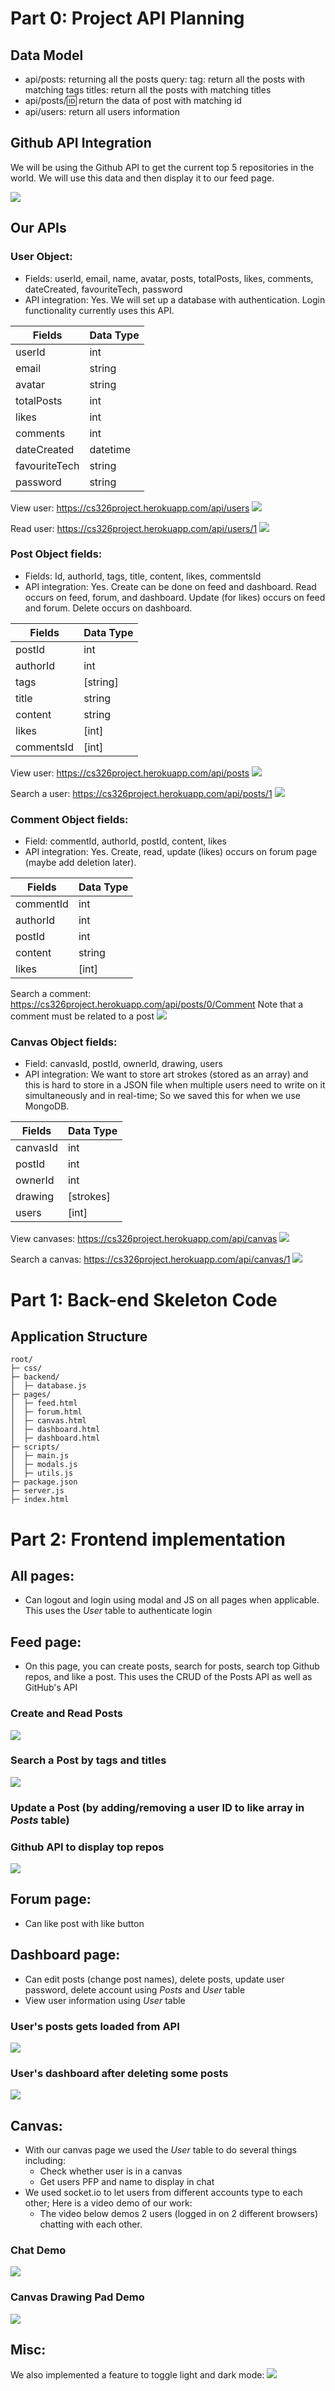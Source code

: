 
# Part 0: Project API Planning
## Data Model
 -  api/posts: returning all the posts 
    query: 
        tag: return all the posts with matching tags
        titles: return all the posts with matching titles
 -  api/posts/:id: return the data of post with matching id
 -  api/users: return all users information
 
## Github API Integration
We will be using the Github API to get the current top 5 repositories in the world. We will use this data and then display it to our feed page.

<img src="../demos/api/github_repos_api.png"/>

## Our APIs
### User Object:
- Fields: userId, email, name, avatar, posts, totalPosts, likes, comments, dateCreated, favouriteTech, password
- API integration: Yes. We will set up a database with authentication. Login functionality currently uses this API.

| Fields        | Data Type   |
| ------------- | ----------- |
| userId        | int         |
| email         | string      |
| avatar        | string      |
| totalPosts    | int         |
| likes         | int         |
| comments      | int         |
| dateCreated   | datetime    |
| favouriteTech | string      |
| password      | string      |

View user: https://cs326project.herokuapp.com/api/users
<img src="../demos/api/users_read.png"/>

Read user: https://cs326project.herokuapp.com/api/users/1 
<img src="../demos/api/users_search.png"/>


### Post Object fields:
- Fields: Id, authorId, tags, title, content, likes, commentsId
- API integration: Yes. Create can be done on feed and dashboard. Read occurs on feed, forum, and dashboard. Update (for likes) occurs on feed and forum. Delete occurs on dashboard.

| Fields        | Data Type   |
| ------------- | ----------- |
| postId        | int         |
| authorId      | int         |
| tags          | [string]    |
| title         | string      |
| content       | string      |
| likes         | [int]       |
| commentsId    | [int]       |

View user: https://cs326project.herokuapp.com/api/posts
<img src="../demos/api/posts_read.png"/>

Search a user: https://cs326project.herokuapp.com/api/posts/1 
<img src="../demos/api/posts_search.png"/>


### Comment Object fields:
- Field: commentId, authorId, postId, content, likes
- API integration: Yes. Create, read, update (likes) occurs on forum page (maybe add deletion later).

| Fields        | Data Type   |
| ------------- | ----------- |
| commentId     | int         |
| authorId      | int         |
| postId        | int         |
| content       | string      |
| likes         | [int]       |

Search a comment: https://cs326project.herokuapp.com/api/posts/0/Comment
Note that a comment must be related to a post
<img src="../demos/api/comments_search.png"/>


### Canvas Object fields:
- Field: canvasId, postId, ownerId, drawing, users
- API integration: We want to store art strokes (stored as an array) and this is hard to store in a JSON file when multiple users need to write on it simultaneously and in real-time; So we saved this for when we use MongoDB.

| Fields        | Data Type   |
| ------------- | ----------- |
| canvasId      | int         |
| postId        | int         |
| ownerId       | int         |
| drawing       | [strokes]   |
| users         | [int]       |

View canvases: https://cs326project.herokuapp.com/api/canvas
<img src="../demos/api/canvas_read.png"/>

Search a canvas: https://cs326project.herokuapp.com/api/canvas/1 
<img src="../demos/api/canvas_search.png"/>


# Part 1: Back-end Skeleton Code
## Application Structure

```
root/
├─ css/
├─ backend/
│  ├─ database.js
├─ pages/
│  ├─ feed.html
│  ├─ forum.html
│  ├─ canvas.html
│  ├─ dashboard.html
│  ├─ dashboard.html
├─ scripts/
│  ├─ main.js
│  ├─ modals.js
│  ├─ utils.js
├─ package.json
├─ server.js
├─ index.html
```

# Part 2: Frontend implementation
## All pages:
- Can logout and login using modal and JS on all pages when applicable. This uses the *User* table to authenticate login

## Feed page:
- On this page, you can create posts, search for posts, search top Github repos, and like a post. This uses the CRUD of the Posts API as well as GitHub's API

### Create and Read Posts
<img src="../demos/create_feed_demo.gif"/>

### Search a Post by tags and titles
<img src="../demos/search_feed_demo.gif"/>

### Update a Post (by adding/removing a user ID to like array in *Posts* table)

### Github API to display top repos
<img src="../demos/top_github_repo_demo.gif"/>

## Forum page:
- Can like post with like button

## Dashboard page:
- Can edit posts (change post names), delete posts, update user password, delete account using *Posts* and *User* table
- View user information using *User* table
### User's posts gets loaded from API
<img src="../demos/dashboardBefore.JPG"/>

### User's dashboard after deleting some posts
<img src="../demos/dashboadAfter.JPG"/>



## Canvas:
- With our canvas page we used the *User* table to do several things including:
    - Check whether user is in a canvas
    - Get users PFP and name to display in chat
- We used socket.io to let users from different accounts type to each other; Here is a video demo of our work:
    - The video below demos 2 users (logged in on 2 different browsers) chatting with each other.
### Chat Demo
<img src="../demos/chat_demo.gif"/>

### Canvas Drawing Pad Demo
<img src="../demos/canvas_demo_2nd_milestone.gif"/>

## Misc:
We also implemented a feature to toggle light and dark mode:
<img src="../demos/toggle_light_dark_demo.gif"/>
